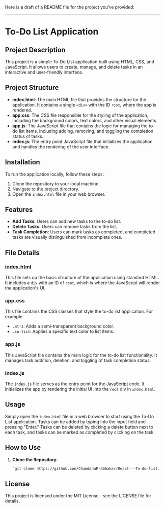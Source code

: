 Here is a draft of a README file for the project you've provided:

---

# To-Do List Application

## Project Description

This project is a simple To-Do List application built using HTML, CSS, and JavaScript. It allows users to create, manage, and delete tasks in an interactive and user-friendly interface.

## Project Structure

- **index.html**: The main HTML file that provides the structure for the application. It contains a single `<div>` with the ID `root`, where the app is rendered.
- **app.css**: The CSS file responsible for the styling of the application, including the background colors, text colors, and other visual elements.
- **app.js**: The JavaScript file that contains the logic for managing the to-do list items, including adding, removing, and toggling the completion status of tasks.
- **index.js**: The entry point JavaScript file that initializes the application and handles the rendering of the user interface.

## Installation

To run the application locally, follow these steps:

1. Clone the repository to your local machine.
2. Navigate to the project directory.
3. Open the `index.html` file in your web browser.

## Features

- **Add Tasks**: Users can add new tasks to the to-do list.
- **Delete Tasks**: Users can remove tasks from the list.
- **Task Completion**: Users can mark tasks as completed, and completed tasks are visually distinguished from incomplete ones.

## File Details

### index.html
This file sets up the basic structure of the application using standard HTML. It includes a `div` with an ID of `root`, which is where the JavaScript will render the application's UI.

### app.css
This file contains the CSS classes that style the to-do list application. For example:
- `.mt-2`: Adds a semi-transparent background color.
- `.in-list`: Applies a specific text color to list items.

### app.js
This JavaScript file contains the main logic for the to-do list functionality. It manages task addition, deletion, and toggling of task completion status.

### index.js
The `index.js` file serves as the entry point for the JavaScript code. It initializes the app by rendering the initial UI into the `root` div in `index.html`.

## Usage

Simply open the `index.html` file in a web browser to start using the To-Do List application. Tasks can be added by typing into the input field and pressing "Enter." Tasks can be deleted by clicking a delete button next to each task, and tasks can be marked as completed by clicking on the task.

## How to Use

1. **Clone the Repository**:
   ```bash
   `git clone https://github.com/ChandanaPrabhakar/React---To-do-list.git`

## License

This project is licensed under the MIT License - see the LICENSE file for details.
